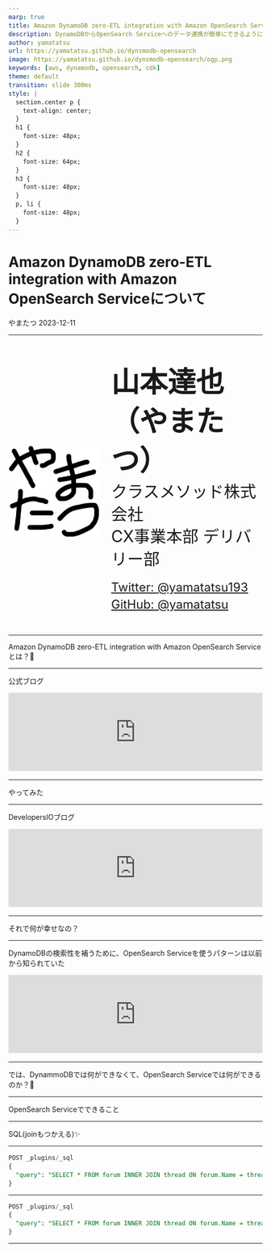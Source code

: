 ```yaml
---
marp: true
title: Amazon DynamoDB zero-ETL integration with Amazon OpenSearch Serviceについて
description: DynamoDBからOpenSearch Serviceへのデータ連携が簡単にできるようになりました
author: yamatatsu
url: https://yamatatsu.github.io/dynsmodb-opensearch
image: https://yamatatsu.github.io/dynsmodb-opensearch/ogp.png
keywords: [aws, dynamodb, opensearch, cdk]
theme: default
transition: slide 300ms
style: |
  section.center p {
    text-align: center;
  }
  h1 {
    font-size: 48px;
  }
  h2 {
    font-size: 64px;
  }
  h3 {
    font-size: 48px;
  }
  p, li {
    font-size: 48px;
  }
---
```


# Amazon DynamoDB zero-ETL integration with Amazon OpenSearch Serviceについて

やまたつ
2023-12-11

---

<dev style="display: flex; justify-content: center; align-items: center; margin-top: 40px;">
  <img
    src="./yamatatsu.png"
    height="180"
    width="180"
  />
  <ul style="list-style-type: none; line-height: 1.4">
    <li style="font-size: 56px; font-weight: 700;">山本達也（やまたつ）</li>
    <li style="font-size: 32px; margin-bottom: 0px;">クラスメソッド株式会社</li>
    <li style="font-size: 32px; margin-bottom: 16px;">CX事業本部 デリバリー部</li>
    <li style="font-size: 24px; margin-bottom: 0px;">
      <a href="https://twitter.com/yamatatsu193">Twitter: @yamatatsu193</a>
    </li>
    <li style="font-size: 24px; margin-bottom: 16px;">
      <a href="https://github.com/yamatatsu">GitHub: @yamatatsu</a>
    </li>
  </ul>
</dev>

---

Amazon DynamoDB zero-ETL integration with Amazon OpenSearch Service とは？🤔

---

公式ブログ

<iframe class="hatenablogcard" style="width:100%;height:155px;max-width:680px;" title="Amazon DynamoDB の Amazon OpenSearch Service とのゼロ ETL 統合が利用可能になりました | Amazon Web Services ブログ" src="https://hatenablog-parts.com/embed?url=https://aws.amazon.com/jp/blogs/news/amazon-dynamodb-zero-etl-integration-with-amazon-opensearch-service-is-now-generally-available/" width="300" height="150" frameborder="0" scrolling="no"></iframe>

---

やってみた

---

DevelopersIOブログ

<iframe class="hatenablogcard" style="width:100%;height:155px;max-width:680px;" title="Amazon DynamoDB zero-ETL integration with Amazon OpenSearch Service をCDKで書いてみた | DevelopersIO" src="https://hatenablog-parts.com/embed?url=https://dev.classmethod.jp/articles/dynamodb-to-opensearch-cdk/" width="300" height="150" frameborder="0" scrolling="no"></iframe>

---

それで何が幸せなの？

---

DynamoDBの検索性を補うために、OpenSearch Serviceを使うパターンは以前から知られていた

<iframe class="hatenablogcard" style="width:100%;height:155px;max-width:680px;" title="Indexing Amazon DynamoDB Content with Amazon Elasticsearch Service Using AWS Lambda | AWS Compute Blog" src="https://hatenablog-parts.com/embed?url=https://aws.amazon.com/jp/blogs/compute/indexing-amazon-dynamodb-content-with-amazon-elasticsearch-service-using-aws-lambda/" width="300" height="150" frameborder="0" scrolling="no"></iframe>

---

では、DynammoDBでは何ができなくて、OpenSearch Serviceでは何ができるのか？🤔

---

OpenSearch Serviceでできること

---

SQL(joinもつかえる)✨

---

```SQL
POST _plugins/_sql
{
  "query": "SELECT * FROM forum INNER JOIN thread ON forum.Name = thread.ForumName"
}
```

---

```SQL
POST _plugins/_sql
{
  "query": "SELECT * FROM forum INNER JOIN thread ON forum.Name = thread.ForumName INNER JOIN reply ON thread.Subject = reply.ThreadSubject"
}
```

---
